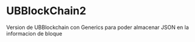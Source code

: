 # UBBlockChain2
Version de UBBlockchain con Generics para poder almacenar JSON en la informacion de bloque

